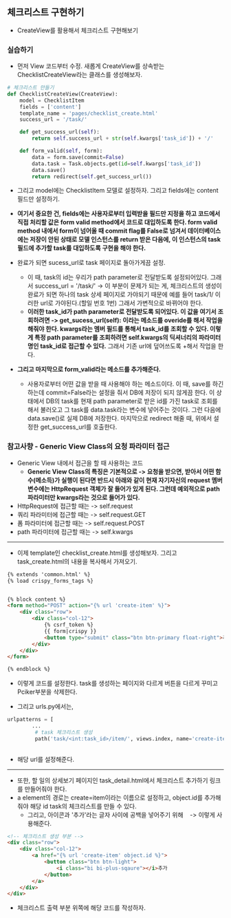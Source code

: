 ## 체크리스트 구현하기
- CreateView를 활용해서 체크리스트 구현해보기


### 실습하기
- 먼저 View 코드부터 수정. 새롭게 CreateView를 상속받는 ChecklistCreateView라는 클래스를 생성해보자.
```python
# 체크리스트 만들기
def ChecklistCreateView(CreateView):
    model = ChecklistItem
    fields = ['content']
    template_name = 'pages/checklist_create.html'
    success_url = '/task/'

    def get_success_url(self):
        return self.success_url + str(self.kwargs['task_id']) + '/'   

    def form_valid(self, form):
        data = form.save(commit=False)
        data.task = Task.objects.get(id=self.kwargs['task_id'])
        data.save()
        return redirect(self.get_success_url())    
```


- 그리고 model에는 ChecklistItem 모델로 설정하자. 그리고 fields에는 content 필드만 설정하기.
- **여기서 중요한 건, fields에는 사용자로부터 입력받을 필드만 지정을 하고 코드에서 직접 처리할 값은 form valid method에서 코드로 대입하도록 한다. form valid method 내에서 form이 넘어올 때 commit flag를 False로 넘겨서 데이터베이스에는 저장이 안된 상태로 모델 인스턴스를 return 받은 다음에, 이 인스턴스의 task 필드에 추가할 task를 대입하도록 구현을 해야 한다.**
- 완료가 되면 sucess_url로 task 페이지로 돌아가게끔 설정.
  - 이 때, task의 id는 우리가 path parameter로 전달받도록 설정되어있다. 그래서 success_url = '/task/' -> 이 부분이 문제가 되는 게, 체크리스트의 생성이 완료가 되면 하나의 task 상세 페이지로 가야되기 때문에 예를 들어 task/1/ 이러한 url로 가야된다.(할일 번호 1번) 그래서 가변적으로 바뀌어야 한다.
  - **이러한 task_id가 path parameter로 전달받도록 되어있다. 이 값을 여기서 조회하려면 -> get_sucess_url(self): 이라는 메소드를 overide를 해서 작업을 해줘야 한다. kwargs라는 멤버 필드를 통해서 task_id를 조회할 수 있다. 이렇게 특정 path parameter를 조회하려면 self.kwargs의 딕셔너리의 파라미터명인 task_id로 접근할 수 있다.** 그래서 기존 url에 덮어쓰도록 +해서 작업을 한다.

- **그리고 마지막으로 form_valid라는 메소드를 추가해준다.** 
  - 사용자로부터 어떤 값을 받을 때 사용해야 하는 메소드이다. 이 때, save를 하긴 하는데 commit=False라는 설정을 줘서 DB에 저장이 되지 않게끔 한다. 이 상태에서 DB의 task를 현재 path parameter로 받은 id를 가진 task로 조회를 해서 불러오고 그 task를 data.task라는 변수에 넣어주는 것이다. 그런 다음에 data.save()로 실제 DB에 저장한다. 마지막으로 redirect 해줄 때, 위에서 설정한 get_success_url를 호출한다.


### 참고사향 - Generic View Class의 요청 파라미터 접근
- Generic View 내에서 접근을 할 때 사용하는 코드
  - **Generic View Class의 특징은 기본적으로 -> 요청을 받으면, 받아서 어떤 함수(메소득)가 실행이 된다면 반드시 아래와 같이 현재 자기자신의 request 멤버 변수에는 HttpRequest 객체가 잘 들어가 있게 된다. 그런데 예외적으로 path 파라미터만 kwargs라는 것으로 들어가 있다.**
- HttpRequest에 접근할 때는 -> self.request
- 쿼리 파라미터에 접근할 때는 -> self.request.GET
- 폼 파라미터에 접근할 때는 -> self.request.POST
- path 파라미터에 접근할 때는 -> self.kwargs

* * *
- 이제 template인 checklist_create.html를 생성해보자. 그리고 task_create.html의 내용을 복사해서 가져오기.
```html
{% extends 'common.html' %}
{% load crispy_forms_tags %}


{% block content %}
<form method="POST" action="{% url 'create-item' %}">
    <div class="row">
        <div class="col-12">
            {% csrf_token %}
            {{ form|crispy }} 
            <button type="submit" class="btn btn-primary float-right">추가하기</button>
        </div>
    </div> 
</form>

{% endblock %}

```

- 이렇게 코드를 설정한다. task를 생성하는 페이지와 다르게 버튼을 다르게 꾸미고 Pciker부분을 삭제한다.



- 그리고 urls.py에서는, 
```python
urlpatterns = [
        ...
         # task 체크리스트 생성
         path('task/<int:task_id>/item/', views.index, name='create-item'),
         
```

- 해당 url를 설정해준다.

* * *
- 또한, 할 일의 상세보기 페이지인 task_detail.html에서 체크리스트 추가하기 링크를 만들어줘야 한다.
- a element의 경로는 create=item이라는 이름으로 설정하고, object.id를 추가해줘야 해당 id task의 체크리스트를 만들 수 있다.
  - 그리고, 아이콘과 '추가'라는 글자 사이에 공백을 넣어주기 위해 &nbsp;&nbsp; -> 이렇게 사용해준다.
```html
<!-- 체크리스트 생성 부분 -->
<div class="row">
    <div class="col-12">
        <a href="{% url 'create-item' object.id %}">
            <button class="btn btn-light">
                <i class="bi bi-plus-sqaure"></i>추가
            </button>
        </a>
    </div>
</div>
```

- 체크리스트 출력 부분 위쪽에 해당 코드를 작성하자.



